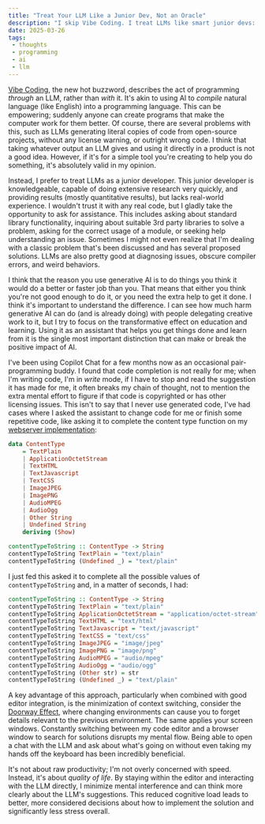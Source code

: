 ```yaml
---
title: "Treat Your LLM Like a Junior Dev, Not an Oracle"
description: "I skip Vibe Coding. I treat LLMs like smart junior devs: great for research & repetitive tasks, not final code. This helps my focus, reduces context switching, and improves my coding quality of life."
date: 2025-03-26
tags:
 - thoughts
 - programming
 - ai
 - llm
---
```


[Vibe Coding](https://en.wikipedia.org/wiki/Vibe_coding), the new hot buzzword, describes the act of programming _through_ an LLM, rather than _with_ it. It's akin to using AI to _compile_ natural language (like English) into a programming language. This can be empowering; suddenly anyone can create programs that make the computer work for them better. Of course, there are several problems with this, such as LLMs generating literal copies of code from open-source projects, without any license warning, or outright wrong code. I think that taking whatever output an LLM gives and using it directly in a product is not a good idea. However, if it's for a simple tool you're creating to help you do something, it's absolutely valid in my opinion.

Instead, I prefer to treat LLMs as a junior developer. This junior developer is knowledgeable, capable of doing extensive research very quickly, and providing results (mostly quantitative results), but lacks real-world experience. I wouldn't trust it with any real code, but I gladly take the opportunity to ask for assistance. This includes asking about standard library functionality, inquiring about suitable 3rd party libraries to solve a problem, asking for the correct usage of a module, or seeking help understanding an issue. Sometimes I might not even realize that I'm dealing with a classic problem that's been discussed and has several proposed solutions. LLMs are also pretty good at diagnosing issues, obscure compiler errors, and weird behaviors.

I think that the reason you use generative AI is to do things you think it would do a better or faster job than you. That means that either you think you're not good enough to do it, or you need the extra help to get it done. I think it's important to understand the difference. I can see how much harm generative AI can do (and is already doing) with people delegating creative work to it, but I try to focus on the transformative effect on education and learning. Using it as an assistant that helps you get things done and learn from it is the single most important distinction that can make or break the positive impact of AI.

I've been using Copilot Chat for a few months now as an occasional pair-programming buddy. I found that code completion is not really for me; when I'm writing code, I'm in _write_ mode, if I have to stop and read the suggestion it has made for me, it often breaks my chain of thought, not to mention the extra mental effort to figure if that code is copyrighted or has other licensing issues. This isn't to say that I never use generated code, I've had cases where I asked the assistant to change code for me or finish some repetitive code, like asking it to complete the content type function on my [webserver implementation](https://github.com/CrociDB/ush):

```haskell
data ContentType
    = TextPlain
    | ApplicationOctetStream
    | TextHTML
    | TextJavascript
    | TextCSS
    | ImageJPEG
    | ImagePNG
    | AudioMPEG
    | AudioOgg
    | Other String
    | Undefined String
    deriving (Show)

contentTypeToString :: ContentType -> String
contentTypeToString TextPlain = "text/plain"
contentTypeToString (Undefined _) = "text/plain"
```

I just fed this asked it to complete all the possible values of `contentTypeToString` and, in a matter of seconds, I had:

```Haskell
contentTypeToString :: ContentType -> String
contentTypeToString TextPlain = "text/plain"
contentTypeToString ApplicationOctetStream = "application/octet-stream"
contentTypeToString TextHTML = "text/html"
contentTypeToString TextJavascript = "text/javascript"
contentTypeToString TextCSS = "text/css"
contentTypeToString ImageJPEG = "image/jpeg"
contentTypeToString ImagePNG = "image/png"
contentTypeToString AudioMPEG = "audio/mpeg"
contentTypeToString AudioOgg = "audio/ogg"
contentTypeToString (Other str) = str
contentTypeToString (Undefined _) = "text/plain"
```

A key advantage of this approach, particularly when combined with good editor integration, is the minimization of context switching, consider the [Doorway Effect](https://en.wikipedia.org/wiki/Doorway_effect), where changing environments can cause you to forget details relevant to the previous environment. The same applies your screen windows. Constantly switching between my code editor and a browser window to search for solutions disrupts my mental flow. Being able to open a chat with the LLM and ask about what's going on without even taking my hands off the keyboard has been incredibly beneficial. 

It's not about raw productivity; I'm not overly concerned with speed. Instead, it's about _quality of life_. By staying within the editor and interacting with the LLM directly, I minimize mental interference and can think more clearly about the LLM's suggestions. This reduced cognitive load leads to better, more considered decisions about how to implement the solution and significantly less stress overall.

